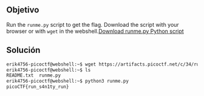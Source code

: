 ## Objetivo
Run the `runme.py` script to get the flag. Download the script with your browser or with `wget` in the webshell.[Download runme.py Python script](https://artifacts.picoctf.net/c/34/runme.py)
## Solución
```bash
erik4756-picoctf@webshell:~$ wget https://artifacts.picoctf.net/c/34/runme.py
erik4756-picoctf@webshell:~$ ls
README.txt  runme.py
erik4756-picoctf@webshell:~$ python3 runme.py 
picoCTF{run_s4n1ty_run}
```